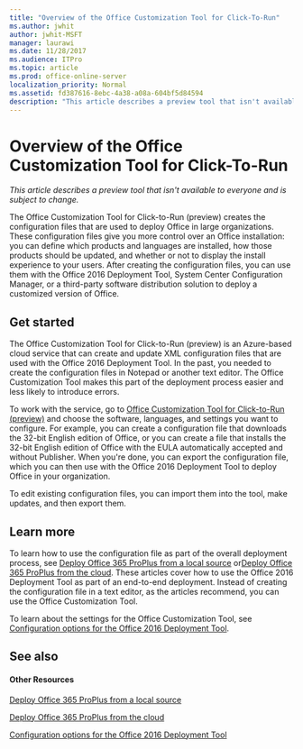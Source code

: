 ```yaml
---
title: "Overview of the Office Customization Tool for Click-To-Run"
ms.author: jwhit
author: jwhit-MSFT
manager: laurawi
ms.date: 11/28/2017
ms.audience: ITPro
ms.topic: article
ms.prod: office-online-server
localization_priority: Normal
ms.assetid: fd387616-8ebc-4a38-a08a-604bf5d84594
description: "This article describes a preview tool that isn't available to everyone and is subject to change."
---
```


# Overview of the Office Customization Tool for Click-To-Run

 *This article describes a preview tool that isn't available to everyone and is subject to change.* 
  
The Office Customization Tool for Click-to-Run (preview) creates the configuration files that are used to deploy Office in large organizations. These configuration files give you more control over an Office installation: you can define which products and languages are installed, how those products should be updated, and whether or not to display the install experience to your users. After creating the configuration files, you can use them with the Office 2016 Deployment Tool, System Center Configuration Manager, or a third-party software distribution solution to deploy a customized version of Office.
  
## Get started
<a name="BKMK_GetStarted"> </a>

 The Office Customization Tool for Click-to-Run (preview) is an Azure-based cloud service that can create and update XML configuration files that are used with the Office 2016 Deployment Tool. In the past, you needed to create the configuration files in Notepad or another text editor. The Office Customization Tool makes this part of the deployment process easier and less likely to introduce errors.
  
To work with the service, go to [ Office Customization Tool for Click-to-Run (preview)](https://enterprise.officeppe.com/oct) and choose the software, languages, and settings you want to configure. For example, you can create a configuration file that downloads the 32-bit English edition of Office, or you can create a file that installs the 32-bit English edition of Office with the EULA automatically accepted and without Publisher. When you're done, you can export the configuration file, which you can then use with the Office 2016 Deployment Tool to deploy Office in your organization.
  
To edit existing configuration files, you can import them into the tool, make updates, and then export them.
  
## Learn more
<a name="BKMK_LearnMore"> </a>

To learn how to use the configuration file as part of the overall deployment process, see [Deploy Office 365 ProPlus from a local source](deploy-office-365-proplus-from-a-local-source.md) or[Deploy Office 365 ProPlus from the cloud](deploy-office-365-proplus-from-the-cloud.md). These articles cover how to use the Office 2016 Deployment Tool as part of an end-to-end deployment. Instead of creating the configuration file in a text editor, as the articles recommend, you can use the Office Customization Tool.
  
To learn about the settings for the Office Customization Tool, see [Configuration options for the Office 2016 Deployment Tool](configuration-options-for-the-office-2016-deployment-tool.md).
  
## See also
<a name="BKMK_LearnMore"> </a>

#### Other Resources

[Deploy Office 365 ProPlus from a local source](deploy-office-365-proplus-from-a-local-source.md)
  
[Deploy Office 365 ProPlus from the cloud](deploy-office-365-proplus-from-the-cloud.md)
  
[Configuration options for the Office 2016 Deployment Tool](configuration-options-for-the-office-2016-deployment-tool.md)

